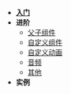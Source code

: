 * [**入门**](./docs/begin.md)
* **进阶**
  * [父子组件](./docs/fas.md)
  * [自定义组件](./docs/object-defination.md)
  * [自定义动画](./docs/animation-defination.md)
  * [音频](./docs/sound.md)
  * [其他](./docs/others.md)
* **实例**
